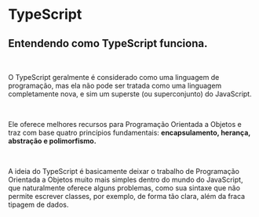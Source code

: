 # TypeScript
<h2>Entendendo como TypeScript funciona.</h2>  <br>


<p>O TypeScript geralmente é considerado como uma linguagem de programação, mas ela não pode ser tratada como uma linguagem completamente nova, e sim um superste (ou superconjunto) do JavaScript. </p> <br>
    
<p>Ele oferece melhores recursos para Programação Orientada a Objetos e traz com base quatro princípios fundamentais: <strong>encapsulamento, herança, abstração e polimorfismo.</strong></p> <br>
    
<p>A ideia do TypeScript é basicamente deixar o trabalho de Programação Orientada a Objetos muito mais simples dentro do mundo do JavaScript, que naturalmente oferece alguns problemas, como sua sintaxe que não permite escrever classes, por exemplo, de forma tão clara, além da fraca tipagem de dados.</p> 


